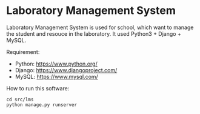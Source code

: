 Laboratory Management System
=====

Laboratory Management System is used for school, which want to manage the student and resouce in the laboratory. It used Python3 + Django + MySQL.

Requirement:
- Python: <https://www.python.org/>
- Django: <https://www.djangoproject.com/>
- MySQL: <https://www.mysql.com/>

How to run this software:
```
cd src/lms
python manage.py runserver
```
